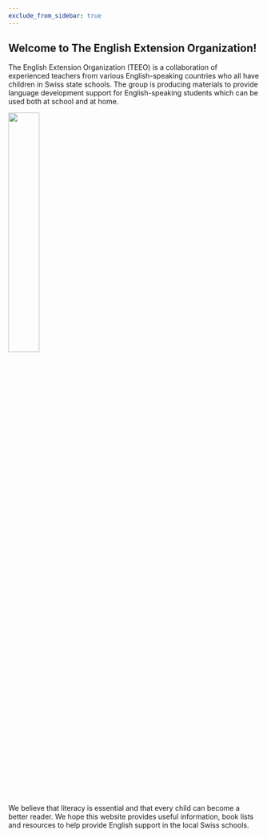 ```yaml
---
exclude_from_sidebar: true
---
```


## Welcome to The English Extension Organization! 


The English Extension Organization (TEEO) is a collaboration of experienced teachers from various English-speaking countries who all have children in Swiss state schools. The group is producing materials to provide language development support for English-speaking students which can be used both at school and at home.  

<img src="https://i.imgur.com/msRysTK.png" width="35%" />



We believe that literacy is essential and that every child can become a better reader.  We hope this website provides useful information, book lists and resources to help provide English support in the local Swiss schools.  

<!--stackedit_data:
eyJoaXN0b3J5IjpbNzMwNTI4ODI4LC05NTM4NTQyNzUsLTk1Mz
g1NDI3NSwtMjkzODA1NjAwLDE0NzU0Njk1MDgsLTE3Njc2NDc4
MjgsLTExNzA3MDM1NjZdfQ==
-->